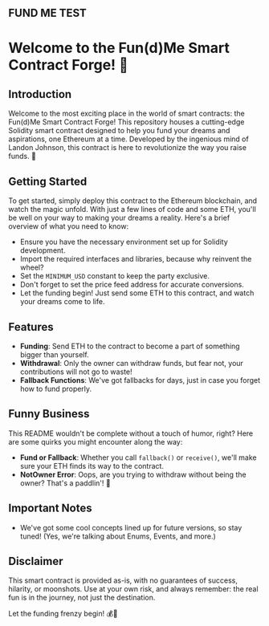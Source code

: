 ## FUND ME TEST

# Welcome to the Fun(d)Me Smart Contract Forge! 🎉

## Introduction

Welcome to the most exciting place in the world of smart contracts: the Fun(d)Me Smart Contract Forge! This repository houses a cutting-edge Solidity smart contract designed to help you fund your dreams and aspirations, one Ethereum at a time. Developed by the ingenious mind of Landon Johnson, this contract is here to revolutionize the way you raise funds. 🚀

## Getting Started

To get started, simply deploy this contract to the Ethereum blockchain, and watch the magic unfold. With just a few lines of code and some ETH, you'll be well on your way to making your dreams a reality. Here's a brief overview of what you need to know:

- Ensure you have the necessary environment set up for Solidity development.
- Import the required interfaces and libraries, because why reinvent the wheel?
- Set the `MINIMUM_USD` constant to keep the party exclusive.
- Don't forget to set the price feed address for accurate conversions.
- Let the funding begin! Just send some ETH to this contract, and watch your dreams come to life.

## Features

- **Funding**: Send ETH to the contract to become a part of something bigger than yourself.
- **Withdrawal**: Only the owner can withdraw funds, but fear not, your contributions will not go to waste!
- **Fallback Functions**: We've got fallbacks for days, just in case you forget how to fund properly.

## Funny Business

This README wouldn't be complete without a touch of humor, right? Here are some quirks you might encounter along the way:

- **Fund or Fallback**: Whether you call `fallback()` or `receive()`, we'll make sure your ETH finds its way to the contract.
- **NotOwner Error**: Oops, are you trying to withdraw without being the owner? That's a paddlin'! 🙈

## Important Notes

- We've got some cool concepts lined up for future versions, so stay tuned! (Yes, we're talking about Enums, Events, and more.)

## Disclaimer

This smart contract is provided as-is, with no guarantees of success, hilarity, or moonshots. Use at your own risk, and always remember: the real fun is in the journey, not just the destination.

Let the funding frenzy begin! 💰💸

